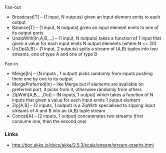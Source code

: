 Fan-out
 - Broadcast[T] – (1 input, N outputs) given an input element emits to each output
 - Balance[T] – (1 input, N outputs) given an input element emits to one of its output ports
 - UnzipWith[In,A,B,...] – (1 input, N outputs) takes a function of 1 input that given a value for each input emits N output elements (where N <= 20)
 - UnZip[A,B] – (1 input, 2 outputs) splits a stream of (A,B) tuples into two streams, one of type A and one of type B

Fan-in
 - Merge[In] – (N inputs , 1 output) picks randomly from inputs pushing them one by one to its output
 - MergePreferred[In] – like Merge but if elements are available on preferred port, it picks from it, otherwise randomly from others
 - ZipWith[A,B,...,Out] – (N inputs, 1 output) which takes a function of N inputs that given a value for each input emits 1 output element
 - Zip[A,B] – (2 inputs, 1 output) is a ZipWith specialised to zipping input streams of A and B into an (A,B) tuple stream
 - Concat[A] – (2 inputs, 1 output) concatenates two streams (first consume one, then the second one)

### Links
 - http://doc.akka.io/docs/akka/2.5.3/scala/stream/stream-graphs.html
